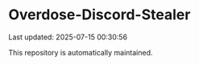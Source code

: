 # Overdose-Discord-Stealer

Last updated: 2025-07-15 00:30:56

This repository is automatically maintained.
